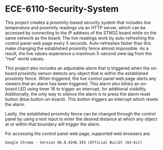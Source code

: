 # ECE-6110-Security-System

 This project creates a proximity-based security system that includes live temperature and
 proximity readings via an HTTP server, which can be accessed by connecting to
 the IP address of the STM32 board while on the same network as the board. The live
 readings work by auto-refreshing the control panel web page every 5 seconds. Auto-refreshes
 faster than this make changing the established proximity fence almost impossible. As a result,
 the live values experience a maximum 5-second view lag from the "real" world values.

 This project also includes an adjustable alarm that is triggered when the on-board
 proximity sensor detects any object that is within the established proximity fence.
 When triggered, the live control panel web page alerts any viewers that an alarm has been
 triggered. This alarm also blinks an on-board LED using timer 16 to trigger an interrupt,
 for additional visibility. Additionally, the only way to silence the alarm is to press the
 alarm reset button (blue button on-board). This button triggers an interrupt which resets the alarm.

 Lastly, the established proximity fence can be changed through the control panel by
 using a text input to enter the desired distance at which any object at or within that boundary
 will trigger the alarm.

 For accessing the control panel web page, supported web browsers are:

	Google Chrome - Version 86.0.4240.193 (Official Build) (64-bit)